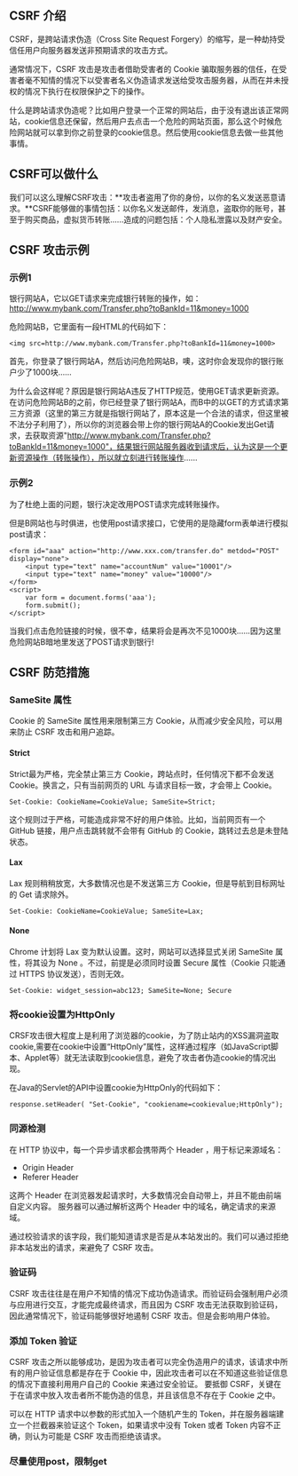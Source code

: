 ## CSRF 介绍

CSRF，是跨站请求伪造（Cross Site Request Forgery）的缩写，是一种劫持受信任用户向服务器发送非预期请求的攻击方式。

通常情况下，CSRF 攻击是攻击者借助受害者的 Cookie 骗取服务器的信任，在受害者毫不知情的情况下以受害者名义伪造请求发送给受攻击服务器，从而在并未授权的情况下执行在权限保护之下的操作。

什么是跨站请求伪造呢？比如用户登录一个正常的网站后，由于没有退出该正常网站，cookie信息还保留，然后用户去点击一个危险的网站页面，那么这个时候危险网站就可以拿到你之前登录的cookie信息。然后使用cookie信息去做一些其他事情。

## CSRF可以做什么

我们可以这么理解CSRF攻击：**攻击者盗用了你的身份，以你的名义发送恶意请求。**CSRF能够做的事情包括：以你名义发送邮件，发消息，盗取你的账号，甚至于购买商品，虚拟货币转账......造成的问题包括：个人隐私泄露以及财产安全。

## CSRF 攻击示例

### 示例1

银行网站A，它以GET请求来完成银行转账的操作，如：http://www.mybank.com/Transfer.php?toBankId=11&money=1000

危险网站B，它里面有一段HTML的代码如下：
```
<img src=http://www.mybank.com/Transfer.php?toBankId=11&money=1000>
```

首先，你登录了银行网站A，然后访问危险网站B，噢，这时你会发现你的银行账户少了1000块......

为什么会这样呢？原因是银行网站A违反了HTTP规范，使用GET请求更新资源。在访问危险网站B的之前，你已经登录了银行网站A，而B中的<img>以GET的方式请求第三方资源（这里的第三方就是指银行网站了，原本这是一个合法的请求，但这里被不法分子利用了），所以你的浏览器会带上你的银行网站A的Cookie发出Get请求，去获取资源"http://www.mybank.com/Transfer.php?toBankId=11&money=1000"，结果银行网站服务器收到请求后，认为这是一个更新资源操作（转账操作），所以就立刻进行转账操作......

### 示例2

为了杜绝上面的问题，银行决定改用POST请求完成转账操作。

但是B网站也与时俱进，也使用post请求接口，它使用的是隐藏form表单进行模拟post请求：
```
<form id="aaa" action="http://www.xxx.com/transfer.do" metdod="POST" display="none">
    <input type="text" name="accountNum" value="10001"/>
    <input type="text" name="money" value="10000"/>
</form>
<script>
    var form = document.forms('aaa');
    form.submit();
</script>
```
当我们点击危险链接的时候，很不幸，结果将会是再次不见1000块......因为这里危险网站B暗地里发送了POST请求到银行!

## CSRF 防范措施

### SameSite 属性

Cookie 的 SameSite 属性用来限制第三方 Cookie，从而减少安全风险，可以用来防止 CSRF 攻击和用户追踪。

#### Strict

Strict最为严格，完全禁止第三方 Cookie，跨站点时，任何情况下都不会发送 Cookie。换言之，只有当前网页的 URL 与请求目标一致，才会带上 Cookie。
```
Set-Cookie: CookieName=CookieValue; SameSite=Strict;
```

这个规则过于严格，可能造成非常不好的用户体验。比如，当前网页有一个 GitHub 链接，用户点击跳转就不会带有 GitHub 的 Cookie，跳转过去总是未登陆状态。

#### Lax

Lax 规则稍稍放宽，大多数情况也是不发送第三方 Cookie，但是导航到目标网址的 Get 请求除外。
```
Set-Cookie: CookieName=CookieValue; SameSite=Lax;
```

#### None

Chrome 计划将 Lax 变为默认设置。这时，网站可以选择显式关闭 SameSite 属性，将其设为 None 。不过，前提是必须同时设置 Secure 属性（Cookie 只能通过 HTTPS 协议发送），否则无效。
```
Set-Cookie: widget_session=abc123; SameSite=None; Secure
```

### 将cookie设置为HttpOnly

CRSF攻击很大程度上是利用了浏览器的cookie，为了防止站内的XSS漏洞盗取cookie,需要在cookie中设置“HttpOnly”属性，这样通过程序（如JavaScript脚本、Applet等）就无法读取到cookie信息，避免了攻击者伪造cookie的情况出现。

在Java的Servlet的API中设置cookie为HttpOnly的代码如下：
```
response.setHeader( "Set-Cookie", "cookiename=cookievalue;HttpOnly");
```

### 同源检测

在 HTTP 协议中，每一个异步请求都会携带两个 Header ，用于标记来源域名：

- Origin Header
- Referer Header

这两个 Header 在浏览器发起请求时，大多数情况会自动带上，并且不能由前端自定义内容。 服务器可以通过解析这两个 Header 中的域名，确定请求的来源域。

通过校验请求的该字段，我们能知道请求是否是从本站发出的。我们可以通过拒绝非本站发出的请求，来避免了 CSRF 攻击。

### 验证码

CSRF 攻击往往是在用户不知情的情况下成功伪造请求。而验证码会强制用户必须与应用进行交互，才能完成最终请求，而且因为 CSRF 攻击无法获取到验证码，因此通常情况下，验证码能够很好地遏制 CSRF 攻击。但是会影响用户体验。

### 添加 Token 验证

CSRF 攻击之所以能够成功，是因为攻击者可以完全伪造用户的请求，该请求中所有的用户验证信息都是存在于 Cookie 中，因此攻击者可以在不知道这些验证信息的情况下直接利用用户自己的 Cookie 来通过安全验证。
要抵御 CSRF，关键在于在请求中放入攻击者所不能伪造的信息，并且该信息不存在于 Cookie 之中。

可以在 HTTP 请求中以参数的形式加入一个随机产生的 Token，并在服务器端建立一个拦截器来验证这个 Token，如果请求中没有 Token 或者 Token 内容不正确，则认为可能是 CSRF 攻击而拒绝该请求。

### 尽量使用post，限制get
